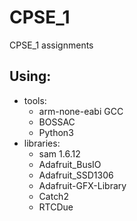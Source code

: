 # CPSE_1
CPSE_1 assignments

## Using:
- tools:
  - arm-none-eabi GCC
  - BOSSAC
  - Python3
- libraries:
  - sam 1.6.12
  - Adafruit_BusIO
  - Adafruit_SSD1306
  - Adafruit-GFX-Library
  - Catch2
  - RTCDue
